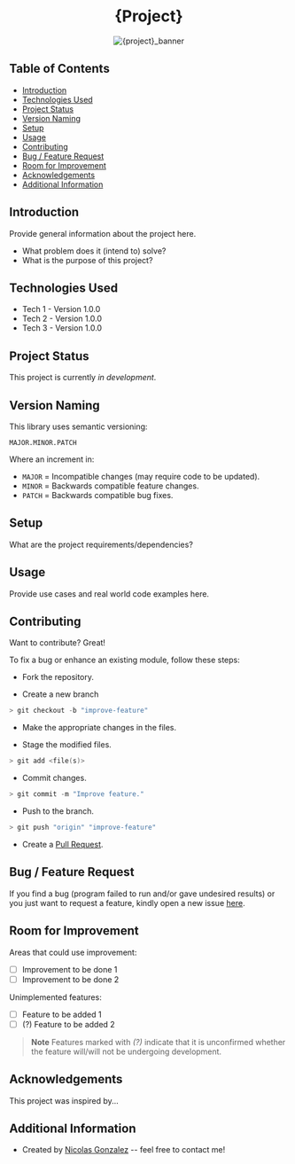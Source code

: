 <div align="center">
    <h1>{Project}</h1>
    <img src="./static/images/banner.png" alt="{project}_banner" />
</div>

## Table of Contents

* [Introduction](#introduction)
* [Technologies Used](#technologies-used)
* [Project Status](#project-status)
* [Version Naming](#version-naming)
* [Setup](#setup)
* [Usage](#usage)
* [Contributing](#contributing)
* [Bug / Feature Request](#bug--feature-request)
* [Room for Improvement](#room-for-improvement)
* [Acknowledgements](#acknowledgements)
* [Additional Information](#additional-information)

## Introduction

<!-- Buttons -->

Provide general information about the project here.

* What problem does it (intend to) solve?
* What is the purpose of this project?

## Technologies Used

* Tech 1 - Version 1.0.0
* Tech 2 - Version 1.0.0
* Tech 3 - Version 1.0.0

## Project Status

This project is currently *in development*.

## Version Naming

This library uses semantic versioning:

```
MAJOR.MINOR.PATCH
```

Where an increment in:

* `MAJOR` = Incompatible changes (may require code to be updated).
* `MINOR` = Backwards compatible feature changes.
* `PATCH` = Backwards compatible bug fixes.

## Setup

What are the project requirements/dependencies?

## Usage

Provide use cases and real world code examples here.

## Contributing

Want to contribute? Great!

To fix a bug or enhance an existing module, follow these steps:

* Fork the repository.

* Create a new branch

```powershell
> git checkout -b "improve-feature"
```

* Make the appropriate changes in the files.

* Stage the modified files.

```powershell
> git add <file(s)>
```

* Commit changes.

```powershell
> git commit -m "Improve feature."
```

* Push to the branch.

```powershell
> git push "origin" "improve-feature"
```

* Create a [Pull Request]({repository}/pulls).

## Bug / Feature Request

If you find a bug (program failed to run and/or gave undesired results)
or you just want to request a feature, kindly open a new issue
[here]({repository}/issues).

## Room for Improvement

Areas that could use improvement:

- [ ] Improvement to be done 1
- [ ] Improvement to be done 2

Unimplemented features:

- [ ] Feature to be added 1
- [ ] (?) Feature to be added 2

> **Note**
> Features marked with *(?)* indicate that it is unconfirmed whether the feature
> will/will not be undergoing development.

## Acknowledgements

This project was inspired by...

## Additional Information

* Created by [Nicolas Gonzalez](https://github.com/nicdgonzalez)
  -- feel free to contact me!
